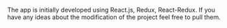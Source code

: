 The app is initially developed using React.js, Redux, React-Redux. If you have any ideas about the modification of the project feel free to pull them.
